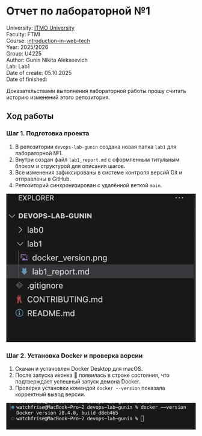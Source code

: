# Отчет по лабораторной №1

University: [ITMO University](https://itmo.ru/ru/)  
Faculty: FTMI  
Course: [introduction-in-web-tech](https://itmo-ict-faculty.github.io/introduction-in-web-tech)  
Year: 2025/2026  
Group: U4225  
Author: Gunin Nikita Alekseevich  
Lab: Lab1  
Date of create: 05.10.2025  
Date of finished:  

Доказательствами выполнения лабораторной работы прошу считать историю изменений этого репозитория.

## Ход работы


### Шаг 1. Подготовка проекта

1. В репозитории `devops-lab-gunin` создана новая папка `lab1` для лабораторной №1.  
2. Внутри создан файл `lab1_report.md` с оформленным титульным блоком и структурой для описания шагов.  
3. Все изменения зафиксированы в системе контроля версий Git и отправлены в GitHub.  
4. Репозиторий синхронизирован с удалённой веткой `main`.

![lab1_structure.png](lab1_structure.png)


### Шаг 2. Установка Docker и проверка версии
1. Скачан и установлен Docker Desktop для macOS.
2. После запуска иконка 🐳 появилась в строке состояния, что подтверждает успешный запуск демона Docker.
3. Проверка установки командой `docker --version` показала корректный вывод версии.

![docker_version.png](docker_version.png)